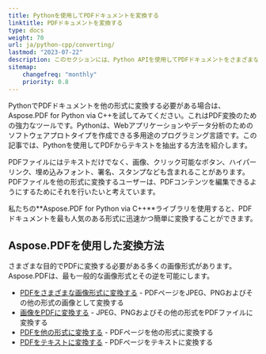 ```yaml
---
title: Pythonを使用してPDFドキュメントを変換する
linktitle: PDFドキュメントを変換する
type: docs
weight: 70
url: ja/python-cpp/converting/
lastmod: "2023-07-22"
description: このセクションには、Python APIを使用してPDFドキュメントをさまざまな形式に変換する方法とその逆についての記事が含まれています。
sitemap:
    changefreq: "monthly"
    priority: 0.8
---
```


PythonでPDFドキュメントを他の形式に変換する必要がある場合は、Aspose.PDF for Python via C++を試してみてください。これはPDF変換のための強力なツールです。Pythonは、Webアプリケーションやデータ分析のためのソフトウェアプロトタイプを作成できる多用途のプログラミング言語です。この記事では、Pythonを使用してPDFからテキストを抽出する方法を紹介します。

PDFファイルにはテキストだけでなく、画像、クリック可能なボタン、ハイパーリンク、埋め込みフォント、署名、スタンプなども含まれることがあります。PDFファイルを他の形式に変換するユーザーは、PDFコンテンツを編集できるようにするためにそれを行いたいと考えています。

私たちの**Aspose.PDF for Python via C++**ライブラリを使用すると、PDFドキュメントを最も人気のある形式に迅速かつ簡単に変換することができます。

## Aspose.PDFを使用した変換方法

さまざまな目的でPDFに変換する必要がある多くの画像形式があります。Aspose.PDFは、最も一般的な画像形式とその逆を可能にします。

- [PDFをさまざまな画像形式に変換する](/pdf/python-cpp/convert-pdf-to-images-format/) - PDFページをJPEG、PNGおよびその他の形式の画像として変換する
- [画像をPDFに変換する](/pdf/python-cpp/convert-image-to-pdf/) - JPEG、PNGおよびその他の形式をPDFファイルに変換する
- [PDFを他の形式に変換する](/pdf/python-cpp/convert-pdf-to-other-files/) - PDFページを他の形式に変換する
- [PDFをテキストに変換する](/pdf/python-cpp/convert-pdf-to-txt/) - PDFページをテキストに変換する